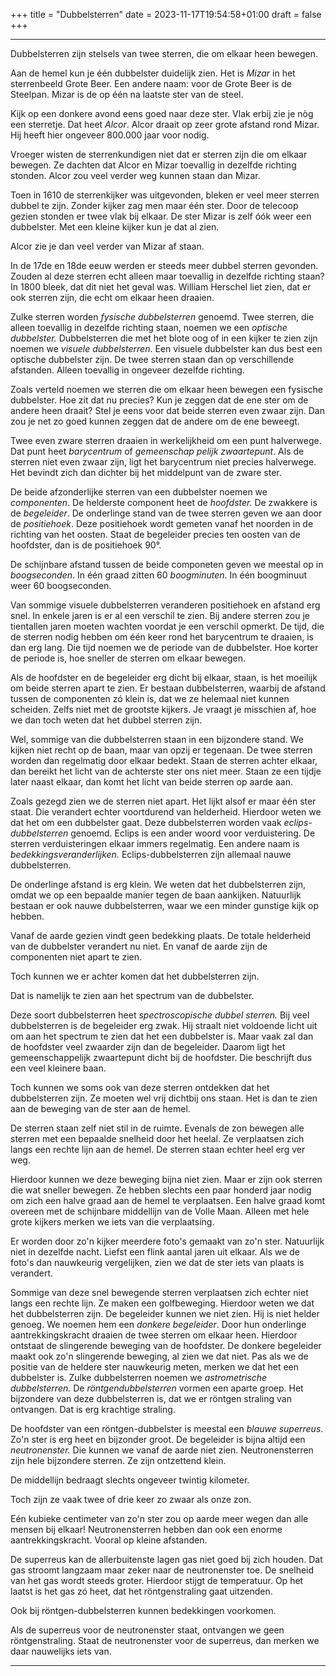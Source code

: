 +++
title = "Dubbelsterren"
date = 2023-11-17T19:54:58+01:00
draft = false
+++

---
Dubbelsterren zijn stelsels van twee sterren, die om elkaar heen
bewegen.

Aan de hemel kun je één dubbelster duidelijk zien. Het is *Mizar* in het
sterrenbeeld Grote Beer. Een andere naam: voor de Grote Beer is de
Steelpan. Mizar is de op één na laatste ster van de steel.

Kijk op een donkere avond eens goed naar deze ster. Vlak erbij zie je
nòg een sterretje. Dat heet *Alcor*. Alcor draait op zeer grote afstand
rond Mizar. Hij heeft hier ongeveer 800.000 jaar voor nodig.

Vroeger wisten de sterrenkundigen niet dat er sterren zijn die om elkaar
bewegen. Ze dachten dat Alcor en Mizar toevallig in dezelfde richting
stonden. Alcor zou veel verder weg kunnen staan dan Mizar.

Toen in 1610 de sterrenkijker was uitgevonden, bleken er veel meer
sterren dubbel te zijn. Zonder kijker zag men maar één ster. Door de
telecoop gezien stonden er twee vlak bij elkaar. De ster Mizar is zelf
óók weer een dubbelster. Met een kleine kijker kun je dat al zien.

Alcor zie je dan veel verder van Mizar af staan.

In de 17de en 18de eeuw werden er steeds meer dubbel sterren gevonden.
Zouden al deze sterren echt alleen maar toevallig in dezelfde richting
staan? In 1800 bleek, dat dit niet het geval was. William Herschel liet
zien, dat er ook sterren zijn, die echt om elkaar heen draaien.

Zulke sterren worden *fysische dubbelsterren* genoemd. Twee sterren, die
alleen toevallig in dezelfde richting staan, noemen we een *optische
dubbelster.* Dubbelsterren die met het blote oog of in een kijker te
zien zijn noemen we *visuele dubbelsterren*. Een visuele dubbelster kan
dus best een optische dubbelster zijn. De twee sterren staan dan op
verschillende afstanden. Alleen toevallig in ongeveer dezelfde richting.

Zoals verteld noemen we sterren die om elkaar heen bewegen een fysische
dubbelster. Hoe zit dat nu precies? Kun je zeggen dat de ene ster om de
andere heen draait? Stel je eens voor dat beide sterren even zwaar zijn.
Dan zou je net zo goed kunnen zeggen dat de andere om de ene beweegt.

Twee even zware sterren draaien in werkelijkheid om een punt halverwege.
Dat punt heet *barycentrum* of *gemeenschap pelijk zwaartepunt*. Als de
sterren niet even zwaar zijn, ligt het barycentrum niet precies
halverwege. Het bevindt zich dan dichter bij het middelpunt van de zware
ster.

De beide afzonderlijke sterren van een dubbelster noemen we
*componenten*. De helderste component heet de *hoofdster.* De zwakkere
is de *begeleider*. De onderlinge stand van de twee sterren geven we aan
door de *positiehoek*. Deze positiehoek wordt gemeten vanaf het noorden
in de richting van het oosten. Staat de begeleider precies ten oosten
van de hoofdster, dan is de positiehoek 90°.

De schijnbare afstand tussen de beide componeten geven we meestal op in
*boogseconden*. In één graad zitten 60 *boogminuten*. In één boogminuut
weer 60 boogseconden.

Van sommige visuele dubbelsterren veranderen positiehoek en afstand erg
snel. In enkele jaren is er al een verschil te zien. Bij andere sterren
zou je tientallen jaren moeten wachten voordat je een verschil opmerkt.
De tijd, die de sterren nodig hebben om één keer rond het barycentrum te
draaien, is dan erg lang. Die tijd noemen we de periode van de
dubbelster. Hoe korter de periode is, hoe sneller de sterren om elkaar
bewegen.

Als de hoofdster en de begeleider erg dicht bij elkaar, staan, is het
moeilijk om beide sterren apart te zien. Er bestaan dubbelsterren,
waarbij de afstand tussen de componenten zó klein is, dat we ze helemaal
niet kunnen scheiden. Zelfs niet met de grootste kijkers. Je vraagt je
misschien af, hoe we dan toch weten dat het dubbel sterren zijn.

Wel, sommige van die dubbelsterren staan in een bijzondere stand. We
kijken niet recht op de baan, maar van opzij er tegenaan. De twee
sterren worden dan regelmatig door elkaar bedekt. Staan de sterren
achter elkaar, dan bereikt het licht van de achterste ster ons niet
meer. Staan ze een tijdje later naast elkaar, dan komt het licht van
beide sterren op aarde aan.

Zoals gezegd zien we de sterren niet apart. Het lijkt alsof er maar één
ster staat. Die verandert echter voortdurend van helderheid. Hierdoor
weten we dat het om een dubbelster gaat. Deze dubbelsterren worden vaak
*eclips-dubbelsterren* genoemd. Eclips is een ander woord voor
verduistering. De sterren verduisteringen elkaar immers regelmatig. Een
andere naam is *bedekkingsveranderlijken.* Eclips-dubbelsterren zijn
allemaal nauwe dubbelsterren.

De onderlinge afstand is erg klein. We weten dat het dubbelsterren zijn,
omdat we op een bepaalde manier tegen de baan aankijken. Natuurlijk
bestaan er ook nauwe dubbelsterren, waar we een minder gunstige kijk op
hebben.

Vanaf de aarde gezien vindt geen bedekking plaats. De totale helderheid
van de dubbelster verandert nu niet. En vanaf de aarde zijn de
componenten niet apart te zien.

Toch kunnen we er achter komen dat het dubbelsterren zijn.

Dat is namelijk te zien aan het spectrum van de dubbelster.

Deze soort dubbelsterren heet *spectroscopische dubbel sterren.* Bij
veel dubbelsterren is de begeleider erg zwak. Hij straalt niet voldoende
licht uit om aan het spectrum te zien dat het een dubbelster is. Maar
vaak zal dan de hoofdster veel zwaarder zijn dan de begeleider. Daarom
ligt het gemeenschappelijk zwaartepunt dicht bij de hoofdster. Die
beschrijft dus een veel kleinere baan.

Toch kunnen we soms ook van deze sterren ontdekken dat het dubbelsterren
zijn. Ze moeten wel vrij dichtbij ons staan. Het is dan te zien aan de
beweging van de ster aan de hemel.

De sterren staan zelf niet stil in de ruimte. Evenals de zon bewegen
alle sterren met een bepaalde snelheid door het heelal. Ze verplaatsen
zich langs een rechte lijn aan de hemel. De sterren staan echter heel
erg ver weg.

Hierdoor kunnen we deze beweging bijna niet zien. Maar er zijn ook
sterren die wat sneller bewegen. Ze hebben slechts een paar honderd jaar
nodig om zich een halve graad aan de hemel te verplaatsen. Een halve
graad komt overeen met de schijnbare middellijn van de Volle Maan.
Alleen met hele grote kijkers merken we iets van die verplaatsing.

Er worden door zo'n kijker meerdere foto's gemaakt van zo'n ster.
Natuurlijk niet in dezelfde nacht. Liefst een flink aantal jaren uit
elkaar. Als we de foto's dan nauwkeurig vergelijken, zien we dat de
ster iets van plaats is verandert.

Sommige van deze snel bewegende sterren verplaatsen zich echter niet
langs een rechte lijn. Ze maken een golfbeweging. Hierdoor weten we dat
het dubbelsterren zijn. De begeleider kunnen we niet zien. Hij is niet
helder genoeg. We noemen hem een *donkere begeleider*. Door hun
onderlinge aantrekkingskracht draaien de twee sterren om elkaar heen.
Hierdoor ontstaat de slingerende beweging van de hoofdster. De donkere
begeleider maakt ook zo'n slingerende beweging, al zien we dat niet.
Pas als we de positie van de heldere ster nauwkeurig meten, merken we
dat het een dubbelster is. Zulke dubbelsterren noemen we *astrometrische
dubbelsterren.* De *röntgendubbelsterren* vormen een aparte groep. Het
bijzondere van deze dubbelsterren is, dat we er röntgen straling van
ontvangen. Dat is erg krachtige straling.

De hoofdster van een röntgen-dubbelster is meestal een *blauwe
superreus*. Zo'n ster is erg heet en bijzonder groot. De begeleider is
bijna altijd een *neutronenster.* Die kunnen we vanaf de aarde niet
zien. Neutronensterren zijn hele bijzondere sterren. Ze zijn ontzettend
klein.

De middellijn bedraagt slechts ongeveer twintig kilometer.

Toch zijn ze vaak twee of drie keer zo zwaar als onze zon.

Eén kubieke centimeter van zo'n ster zou op aarde meer wegen dan alle
mensen bij elkaar! Neutronensterren hebben dan ook een enorme
aantrekkingskracht. Vooral op kleine afstanden.

De superreus kan de allerbuitenste lagen gas niet goed bij zich houden.
Dat gas stroomt langzaam maar zeker naar de neutronenster toe. De
snelheid van het gas wordt steeds groter. Hierdoor stijgt de
temperatuur. Op het laatst is het gas zó heet, dat het röntgenstraling
gaat uitzenden.

Ook bij röntgen-dubbelsterren kunnen bedekkingen voorkomen.

Als de superreus voor de neutronenster staat, ontvangen we geen
röntgenstraling. Staat de neutronenster voor de superreus, dan merken we
daar nauwelijks iets van.

---
